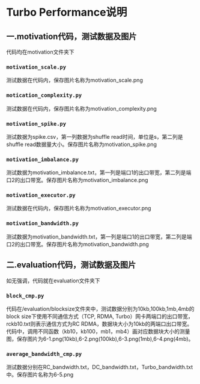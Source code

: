 # Turbo Performance说明

## 一.motivation代码，测试数据及图片

代码均在motivation文件夹下

### `motivation_scale.py`

测试数据在代码内，保存图片名称为motivation_scale.png

### `motication_complexity.py`

测试数据在代码内，保存图片名称为motivation_complexity.png

### `motivation_spike.py`

测试数据为spike.csv，第一列数据为shuffle read时间，单位是s，第二列是shuffle read数据量大小。保存图片名称为motivation_spike.png

### `motivation_imbalance.py`

测试数据为motivation_imbalance.txt，第一列是端口1的出口带宽，第二列是端口2的出口带宽。保存图片名称为motivation_imbalance.png

### `motivation_executor.py`

测试数据在代码内，保存图片名称为motivation_executor.png

### `motivation_bandwidth.py`

测试数据为motivation_bandwidth.txt，第一列是端口1的出口带宽，第二列是端口2的出口带宽。保存图片名称为motivation_bandwidth.png

## 二.evaluation代码，测试数据及图片

如无强调，代码就在evaluation文件夹下

### `block_cmp.py`

代码在/evaluation/blocksize文件夹中，测试数据分别为10kb,100kb,1mb,4mb的block size下使用不同通信方式（TCP, RDMA, Turbo）网卡两端口的出口带宽，rckb10.txt则表示通信方式为RC RDMA，数据块大小为10kb的两端口出口带宽。代码中，调用不同函数（kb10，kb100，mb1，mb4）画对应数据块大小的测量图，保存图片为6-1.png(10kb),6-2.png(100kb),6-3.png(1mb),6-4.png(4mb)。

### `average_bandwidth_cmp.py`

测试数据分别在RC_bandwidth.txt，DC_bandwidth.txt，Turbo_bandwidth.txt中。保存图片名称为6-5.png
